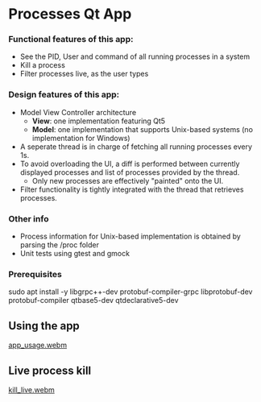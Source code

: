 # Processes Qt App

### Functional features of this app:
- See the PID, User and command of all running processes in a system
- Kill a process
- Filter processes live, as the user types

### Design features of this app:
- Model View Controller architecture
    - **View**: one implementation featuring Qt5
    - **Model**: one implementation that supports Unix-based systems (no implementation for Windows)
- A seperate thread is in charge of fetching all running processes every 1s.
- To avoid overloading the UI, a diff is performed between currently displayed processes and list of processes provided by the thread.
    - Only new processes are effectively "painted" onto the UI.
- Filter functionality is tightly integrated with the thread that retrieves processes.

### Other info

- Process information for Unix-based implementation is obtained by parsing the /proc folder
- Unit tests using gtest and gmock

### Prerequisites

sudo apt install -y libgrpc++-dev protobuf-compiler-grpc libprotobuf-dev protobuf-compiler qtbase5-dev qtdeclarative5-dev

## Using the app

[app_usage.webm](https://github.com/user-attachments/assets/7f8bada9-9d7e-4e74-abd7-cd5e00198b24)

## Live process kill

[kill_live.webm](https://github.com/user-attachments/assets/da2939a9-7896-4cb5-a114-870dc0a9e903)

